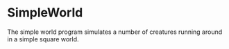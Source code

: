 # SimpleWorld
The simple world program simulates a number of creatures running around in a simple square world. 
